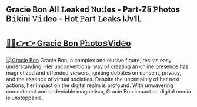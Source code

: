 ## Gracie Bon All 𝙻eaked 𝙽u𝚍es - Part-ZIi 𝙿hotos B𝚒kini 𝚅𝚒deo - Hot 𝙿art 𝙻eaks lJv1L

# <h2><a href="http://ld6gjzc.urlbe.top/?page=Gracie+Bon">🔗🔗👉👉 Gracie Bon P𝚑oto𝚜Vid𝚎o</a></h2>

[![Gracie Bon](https://i.imgur.com/eBuTRDB.gif)](http://ld6gjzc.urlbe.top/?page=Gracie+Bon)
Gracie Bon, a complex and elusive figure, resists easy understanding. Her unconventional way of creating an online presence has magnetized and offended viewers, igniting debates on consent, privacy, and the essence of virtual societies. Despite the uncertainty of her next actions, her impact on the digital realm is profound. With unwavering commitment and undeniable magnetism, Gracie Bon impact on digital media is unstoppable.
